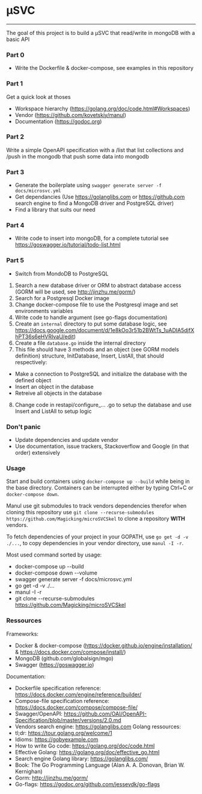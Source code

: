 # µSVC


-------

The goal of this project is to build a µSVC that read/write in mongoDB with a
basic API

### Part 0

 - Write the Dockerfile & docker-compose, see examples in this repository

### Part 1

Get a quick look at thoses 
 - Workspace hierarchy (https://golang.org/doc/code.html#Workspaces)
 - Vendor (https://github.com/kovetskiy/manul)
 - Documentation (https://godoc.org)

### Part 2

Write a simple OpenAPI specification with a /list that list collections and
/push in the mongodb that push some data into mongodb

### Part 3

 - Generate the boilerplate using ```swagger generate server -f docs/microsvc.yml```
 - Get dependancies (Use https://golanglibs.com or https://github.com search engine to find a MongoDB driver and PostgreSQL driver)
 - Find a library that suits our need

### Part 4

 - Write code to insert into mongoDB, for a complete tutorial see https://goswagger.io/tutorial/todo-list.html

### Part 5

 - Switch from MondoDB to PostgreSQL
 1. Search a new database driver or ORM to abstract database access (GORM will be used, see http://jinzhu.me/gorm/)
 2. Search for a Postgresql Docker image
 3. Change docker-compose file to use the Postgresql image and set environments variables
 4. Write code to handle argument (see go-flags documentation)
 5. Create an ```internal``` directory to put some database logic, see https://docs.google.com/document/d/1e8kOo3r51b2BWtTs_1uADIA5djfXhPT36s6eHVRIvaU/edit)
 6. Create a file ```database.go``` inside the internal directory
 7. This file should have 3 methods and an object (see GORM models definition) structure, InitDatabase, Insert, ListAll, that should respectively:
  - Make a connection to PostgreSQL and initialize the database with the defined object
  - Insert an object in the database
  - Retreive all objects in the database
 8. Change code in restapi/configure_... .go to setup the database and use Insert and ListAll to setup logic

### Don't panic

 - Update dependencies and update vendor
 - Use documentation, issue trackers, Stackoverflow and Google (in that order) extensively

### Usage

Start and build containers using ```docker-compose up --build``` while being in the base directory.
Containers can be interrupted either by typing Ctrl+C or ```docker-compose down```.

Manul use git submodules to track vendors dependencies therefor when cloning this
repository use ```git clone --recurse-submodules https://github.com/Magicking/microSVCSkel```
to clone a repository **WITH** vendors.

To fetch dependencies of your project in your GOPATH, use ```go get -d -v ./...```, to
copy dependencies in your vendor directory, use ```manul -I -r```.

Most used command sorted by usage:
 - docker-compose up --build
 - docker-compose down --volume
 - swagger generate server -f docs/microsvc.yml
 - go get -d -v ./...
 - manul -I -r
 - git clone --recurse-submodules https://github.com/Magicking/microSVCSkel

### Ressources

Frameworks:
- Docker & docker-compose (https://docker.github.io/engine/installation/ & https://docs.docker.com/compose/install/)
- MongoDB (github.com/globalsign/mgo)
- Swagger (https://goswagger.io)

Documentation:
 - Dockerfile specification reference: https://docs.docker.com/engine/reference/builder/
 - Compose-file specification reference: https://docs.docker.com/compose/compose-file/
 - Swagger/OpenAPI: https://github.com/OAI/OpenAPI-Specification/blob/master/versions/2.0.md
 - Vendors search engine: https://golanglibs.com
Golang ressources:
 - tl;dr: https://tour.golang.org/welcome/1
 - Idioms: https://gobyexample.com
 - How to write Go code: https://golang.org/doc/code.html
 - Effective Golang: https://golang.org/doc/effective_go.html
 - Search engine Golang library: https://golanglibs.com/
 - Book: The Go Programming Language (Alan A. A. Donovan, Brian W. Kernighan)
 - Gorm: http://jinzhu.me/gorm/
 - Go-flags: https://godoc.org/github.com/jessevdk/go-flags
